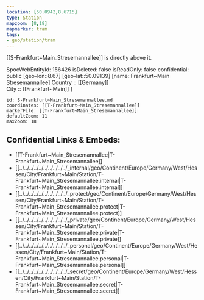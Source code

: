 ```yaml
---
location: [50.0942,8.6715] 
type: Station 
mapzoom: [8,18] 
mapmarker: tram 
tags:
- geo/station/tram
---
```


[[S-Frankfurt~Main_Stresemannallee]] is directly above it. 

SpocWebEntityId: 156426
isDeleted: false
isReadOnly: false
confidential: public
[geo-lon::8.67] 
[geo-lat::50.09139] 
[name::Frankfurt~Main Stresemannallee] 
Country :: [[Germany]]  
City :: [[Frankfurt~Main]] ] 


```leaflet
id: S-Frankfurt~Main_Stresemannallee.md
coordinates: [[T-Frankfurt~Main_Stresemannallee]] 
markerFile: [[T-Frankfurt~Main_Stresemannallee]] 
defaultZoom: 11 
maxZoom: 18
```


## Confidential Links & Embeds: 
- [[T-Frankfurt~Main_Stresemannallee|T-Frankfurt~Main_Stresemannallee]] 
- [[../../../../../../../../../../_internal/geo/Continent/Europe/Germany/West/Hessen/City/Frankfurt~Main/Station/T-Frankfurt~Main_Stresemannallee.internal|T-Frankfurt~Main_Stresemannallee.internal]] 
- [[../../../../../../../../../../_protect/geo/Continent/Europe/Germany/West/Hessen/City/Frankfurt~Main/Station/T-Frankfurt~Main_Stresemannallee.protect|T-Frankfurt~Main_Stresemannallee.protect]] 
- [[../../../../../../../../../../_private/geo/Continent/Europe/Germany/West/Hessen/City/Frankfurt~Main/Station/T-Frankfurt~Main_Stresemannallee.private|T-Frankfurt~Main_Stresemannallee.private]] 
- [[../../../../../../../../../../_personal/geo/Continent/Europe/Germany/West/Hessen/City/Frankfurt~Main/Station/T-Frankfurt~Main_Stresemannallee.personal|T-Frankfurt~Main_Stresemannallee.personal]] 
- [[../../../../../../../../../../_secret/geo/Continent/Europe/Germany/West/Hessen/City/Frankfurt~Main/Station/T-Frankfurt~Main_Stresemannallee.secret|T-Frankfurt~Main_Stresemannallee.secret]] 
